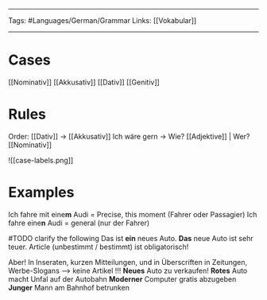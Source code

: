 ___
Tags: #Languages/German/Grammar 
Links: [[Vokabular]]
___
# Cases
[[Nominativ]]
[[Akkusativ]]
[[Dativ]]
[[Genitiv]]

# Rules
Order: [[Dativ]] -> [[Akkusativ]]
Ich wäre gern -> Wie? [[Adjektive]] | Wer? [[Nominativ]]

![[case-labels.png]]

# Examples
Ich fahre mit eine**m** Audi = Precise, this moment (Fahrer oder Passagier)
Ich fahre eine**n** Audi = general (nur der Fahrer)

#TODO clarify the following
Das ist **ein** neues Auto. **Das** neue Auto ist sehr teuer. Article (unbestimmt / bestimmt) ist obligatorisch!

Aber! In Inseraten, kurzen Mitteilungen, und in Überscriften in Zeitungen, Werbe-Slogans --> keine Artikel !!!
**Neues** Auto zu verkaufen!
**Rotes** Auto macht Unfal auf der Autobahn
**Moderner** Computer gratis abzugeben
**Junger** Mann am Bahnhof betrunken